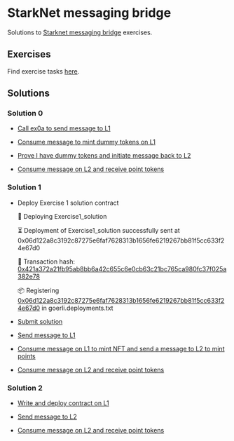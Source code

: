 # StarkNet messaging bridge

Solutions to [Starknet messaging bridge](https://github.com/0xSachinK/starknet-messaging-bridge) exercises.

## Exercises

Find exercise tasks [here](https://github.com/starknet-edu/starknet-messaging-bridge#tasks-list).

## Solutions

### Solution 0

- [Call ex0a to send message to L1](https://goerli.voyager.online/tx/0x5829a504dff489a1f7ad7cd7ae2bc1ef479bcb70c0312d64d353c11a42ebcb4)

- [Consume message to mint dummy tokens on L1](https://goerli.etherscan.io/tx/0x38982c605c8a8f89e72659cbaa0249c30f23129520fe2104effe8db2bc1de187)

- [Prove I have dummy tokens and initiate message back to L2](https://goerli.etherscan.io/tx/0xf21007ba46cab83b030e01c85dd62cf00aac8afcd0dce7def4e0d25a6b1d8e51)

- [Consume message on L2 and receive point tokens]()


### Solution 1

- Deploy Exercise 1 solution contract

    🚀 Deploying Exercise1_solution

    ⏳ ️Deployment of Exercise1_solution successfully sent at 0x06d122a8c3192c87275e6faf7628313b1656fe6219267bb81f5cc633f24e67d0

    🧾 Transaction hash: [0x421a372a21fb95ab8bb6a42c655c6e0cb63c21bc765ca980fc37f025a382e78](https://goerli.voyager.online/tx/0x421a372a21fb95ab8bb6a42c655c6e0cb63c21bc765ca980fc37f025a382e78)

    📦 Registering [0x06d122a8c3192c87275e6faf7628313b1656fe6219267bb81f5cc633f24e67d0](https://goerli.voyager.online/contract/0x06d122a8c3192c87275e6faf7628313b1656fe6219267bb81f5cc633f24e67d0) in goerli.deployments.txt

- [Submit solution](https://goerli.voyager.online/tx/0x58e36937ba59241d79ad875ba9a6d3678c7126bb93f1d1edaeb6310a54aa25b)

- [Send message to L1](https://goerli.voyager.online/tx/0x3e409c225b82257561dcd4a1347694a8a1d2e38fb975442abe6f2c3f08d6c90)

- [Consume message on L1 to mint NFT and send a message to L2 to mint points](https://goerli.etherscan.io/tx/0xdc5674f0414e3a7187c9715c867147c2e06bf4c4ded325216d01e918727281aa)

- [Consume message on L2 and receive point tokens](https://goerli.voyager.online/tx/0xccacffff36905d2904bacbb9473e8992147454587d95e531d8716e02471530#overview)

### Solution 2

- [Write and deploy contract on L1](https://goerli.etherscan.io/tx/0xab5b56436ba3c5db013f6df98c0e683f14aae67f027ca7bb6af9d2e923d0e7fa)

- [Send message to L2](https://goerli.etherscan.io/tx/0xd2030032642b99a692e67894407d3c85556403cae4e4bebaa60b403e83669fdc)

- [Consume message on L2 and receive point tokens]()
